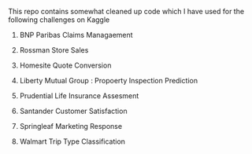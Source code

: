 This repo contains somewhat cleaned up code which I have used for the following challenges on Kaggle

1.  BNP Paribas Claims Managaement

2. Rossman Store Sales

3. Homesite Quote Conversion 

4. Liberty Mutual Group : Propoerty Inspection Prediction

5. Prudential Life Insurance Assesment

6. Santander Customer Satisfaction

7. Springleaf Marketing Response

8. Walmart Trip Type Classification
